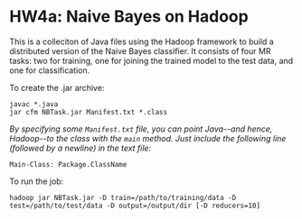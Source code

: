 HW4a: Naive Bayes on Hadoop
===========================

This is a colleciton of Java files using the Hadoop framework to build a 
distributed version of the Naive Bayes classifier. It consists of four MR
tasks: two for training, one for joining the trained model to the test data,
and one for classification.

To create the .jar archive:

    javac *.java
    jar cfm NBTask.jar Manifest.txt *.class

*By specifying some `Manifest.txt` file, you can point Java--and hence, Hadoop--to
the class with the `main` method. Just include the following line (followed by
a newline) in the text file:*

    Main-Class: Package.ClassName

To run the job:

    hadoop jar NBTask.jar -D train=/path/to/training/data -D test=/path/to/test/data -D output=/output/dir [-D reducers=10]
    
